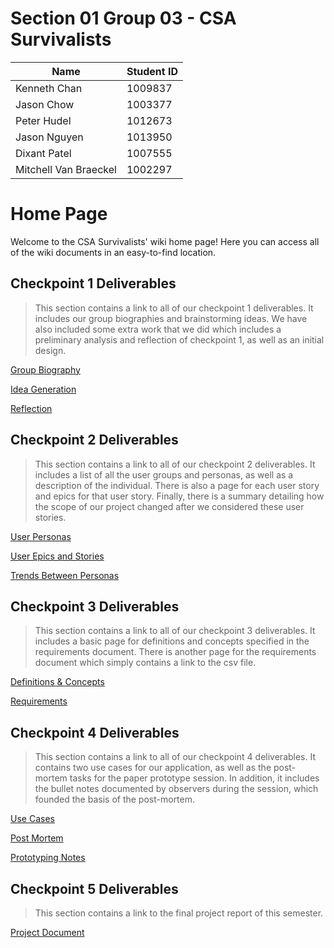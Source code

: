 # Section 01 Group 03 - CSA Survivalists

| Name                  | Student ID |
| --------------------- | ---------- |
| Kenneth Chan          | 1009837    |
| Jason Chow            | 1003377    |
| Peter Hudel           | 1012673    |
| Jason Nguyen          | 1013950    |
| Dixant Patel          | 1007555    |
| Mitchell Van Braeckel | 1002297    |

# Home Page
Welcome to the CSA Survivalists' wiki home page! Here you can access all of the wiki documents in an easy-to-find location.

## Checkpoint 1 Deliverables
> This section contains a link to all of our checkpoint 1 deliverables.
> It includes our group biographies and brainstorming ideas.
> We have also included some extra work that we did which includes a preliminary analysis and reflection of checkpoint 1, as well as an initial design.

[Group Biography](/Checkpoint-1/Group-Biography)

[Idea Generation](/Checkpoint-1/Idea-Generation)

[Reflection](/Checkpoint-1/Reflection)

## Checkpoint 2 Deliverables
> This section contains a link to all of our checkpoint 2 deliverables.
> It includes a list of all the user groups and personas, as well as a description of the individual. There is also a page for each user story and epics for that user story. Finally, there is a summary detailing how the scope of our project changed after we considered these user stories.

[User Personas](/Checkpoint-2/User-Personas)

[User Epics and Stories](/Checkpoint-2/User-Epics-and-Stories)

[Trends Between Personas](/Checkpoint-2/Trends-Between-Personas)

## Checkpoint 3 Deliverables
> This section contains a link to all of our checkpoint 3 deliverables.
> It includes a basic page for definitions and concepts specified in the requirements document. There is another page for the requirements document which simply contains a link to the csv file.

[Definitions & Concepts](/Checkpoint-3/Definitions-&-Concepts)

[Requirements](/Checkpoint-3/Requirements)


## Checkpoint 4 Deliverables
> This section contains a link to all of our checkpoint 4 deliverables.
> It contains two use cases for our application, as well as the post-mortem tasks for the paper prototype session. In addition, it includes the bullet notes documented by observers during the session, which founded the basis of the post-mortem.

[Use Cases](/Checkpoint-4/Use-Cases)

[Post Mortem](/Checkpoint-4/Post-Mortem)

[Prototyping Notes](/Checkpoint-4/Prototyping-Notes)

## Checkpoint 5 Deliverables
> This section contains a link to the final project report of this semester.

[Project Document](/Checkpoint-5/Project-Document)


